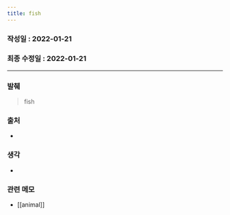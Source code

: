 ```yaml
---
title: fish
---
```


### 작성일 : 2022-01-21 
### 최종 수정일 : 2022-01-21
----
### 발췌
> fish

### 출처
- 

### 생각
- 

### 관련 메모 
- [[animal]]
